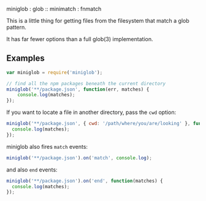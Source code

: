 miniglob : glob :: minimatch : fnmatch

This is a little thing for getting files from the filesystem that match
a glob pattern.

It has far fewer options than a full glob(3) implementation.

## Examples

```js
var miniglob = require('miniglob');

// find all the npm packages beneath the current directory
miniglob('**/package.json', function(err, matches) {
	console.log(matches);
});
```

If you want to locate a file in another directory, pass the `cwd` option:

```js
miniglob('**/package.json', { cwd: '/path/where/you/are/looking' }, function(err, matches) {
  console.log(matches);
});
```

miniglob also fires `match` events:

```js
miniglob('**/package.json').on('match', console.log);
```

and also `end` events:

```js
miniglob('**/package.json').on('end', function(matches) {
  console.log(matches);
});
```
